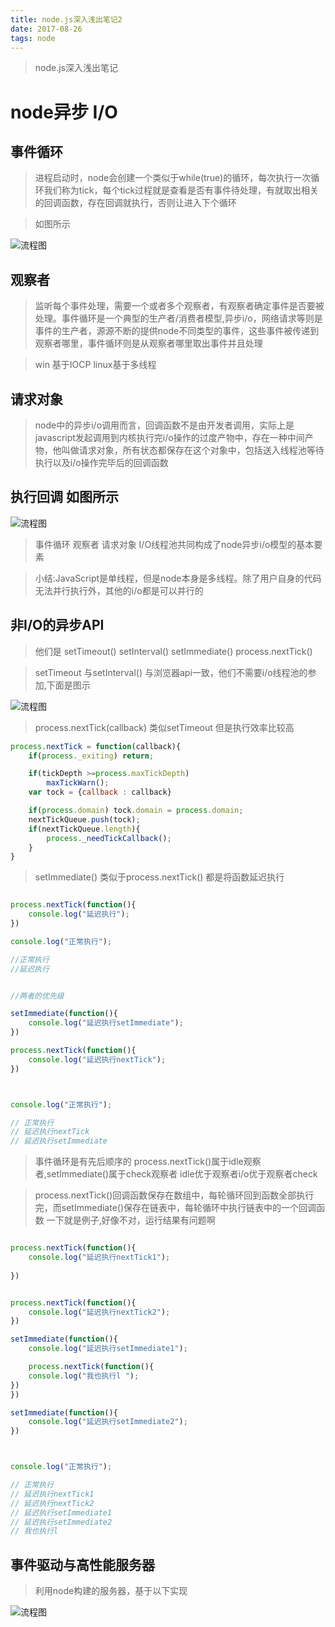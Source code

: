 ```yaml
---
title: node.js深入浅出笔记2
date: 2017-08-26
tags: node
---
```

> node.js深入浅出笔记

<!-- more -->   

# node异步 I/O

## 事件循环

> 进程启动时，node会创建一个类似于while(true)的循环，每次执行一次循环我们称为tick，每个tick过程就是查看是否有事件待处理，有就取出相关的回调函数，存在回调就执行，否则让进入下个循环


>如图所示

![流程图](https://aymfx.github.io/img/fileImage/day20170826.png)

## 观察者 

> 监听每个事件处理，需要一个或者多个观察者，有观察者确定事件是否要被处理。事件循环是一个典型的生产者/消费者模型,异步i/o，网络请求等则是事件的生产者，源源不断的提供node不同类型的事件，这些事件被传递到观察者哪里，事件循环则是从观察者哪里取出事件并且处理

> win 基于IOCP linux基于多线程


## 请求对象

> node中的异步i/o调用而言，回调函数不是由开发者调用，实际上是javascript发起调用到内核执行完i/o操作的过度产物中，存在一种中间产物，他叫做请求对象，所有状态都保存在这个对象中，包括送入线程池等待执行以及i/o操作完毕后的回调函数

## 执行回调 如图所示

![流程图](https://aymfx.github.io/img/fileImage/day2017082602.png)

> 事件循环 观察者 请求对象 I/O线程池共同构成了node异步i/o模型的基本要素

> 小结:JavaScript是单线程，但是node本身是多线程。除了用户自身的代码无法并行执行外，其他的i/o都是可以并行的

## 非I/O的异步API

> 他们是 setTimeout()  setInterval() setImmediate()  process.nextTick()

> setTimeout 与setInterval() 与浏览器api一致，他们不需要i/o线程池的参加,下面是图示

![流程图](https://aymfx.github.io/img/fileImage/day2017082603.png)

> process.nextTick(callback) 类似setTimeout 但是执行效率比较高


``` javascript
process.nextTick = function(callback){
    if(process._exiting) return;

    if(tickDepth >=process.maxTickDepth)
        maxTickWarn();
    var tock = {callback : callback}

    if(process.domain) tock.domain = process.domain;
    nextTickQueue.push(tock);
    if(nextTickQueue.length){
        process._needTickCallback();
    }
}


```

> setImmediate() 类似于process.nextTick() 都是将函数延迟执行

``` javascript

process.nextTick(function(){
    console.log("延迟执行");
})

console.log("正常执行");

//正常执行
//延迟执行


//两者的优先级

setImmediate(function(){
    console.log("延迟执行setImmediate");
})

process.nextTick(function(){
    console.log("延迟执行nextTick");
})



console.log("正常执行");

// 正常执行
// 延迟执行nextTick
// 延迟执行setImmediate
```

>事件循环是有先后顺序的 process.nextTick()属于idle观察者,setImmediate()属于check观察者  idle优于观察者i/o优于观察者check

> process.nextTick()回调函数保存在数组中，每轮循环回到函数全部执行完，而setImmediate()保存在链表中，每轮循环中执行链表中的一个回调函数  一下就是例子,好像不对，运行结果有问题啊

``` javascript

process.nextTick(function(){
    console.log("延迟执行nextTick1");
    
})


process.nextTick(function(){
    console.log("延迟执行nextTick2");
})

setImmediate(function(){
    console.log("延迟执行setImmediate1");

    process.nextTick(function(){
    console.log("我也执行l ");
})
})  

setImmediate(function(){
    console.log("延迟执行setImmediate2");
})



console.log("正常执行");

// 正常执行
// 延迟执行nextTick1
// 延迟执行nextTick2
// 延迟执行setImmediate1
// 延迟执行setImmediate2
// 我也执行l

```


## 事件驱动与高性能服务器

>利用node构建的服务器，基于以下实现

![流程图](https://aymfx.github.io/img/fileImage/day2017082604.png)















